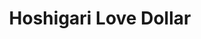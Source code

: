 --- 
title: "Hoshigari Love Dollar"
publishdate: "2019-2-14T16:48:46+02:00"
src: "https://365manga.net/manga/hoshigari-love-dollar"
image: "https://data.365manga.net/images/thumbnails/30548-hoshigari-love-dollar.jpg"
description: " SUZUKI Matsuri is riding the train to school one morning when she feels the unpleasant slide of a stranger’s fingers on her rear. Not one to be bashful, Matsuri turns and decks the guy behind her, yelling at him and accusing him of being a pervert. Unfortunately for Matsuri, she hits the wrong guy! Her victim is a young man named SUMERAGAWA Omi. He is rich.…"
---